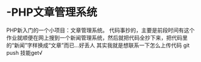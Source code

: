 # -PHP文章管理系统
PHP新入门的一个小项目：文章管理系统。
代码事抄的，主要是前段时间有这个作业就顺便在网上搜到一个新闻管理系统，然后就把代码全抄下来，把代码里的“新闻”字样换成“文章”而已...好丢人
其实我就是想联系一下怎么上传代码
git push
技能get√ 
